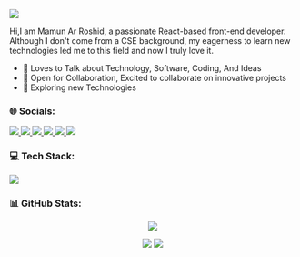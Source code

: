 ![](https://media.licdn.com/dms/image/v2/D5616AQGzA2_qm_DjBA/profile-displaybackgroundimage-shrink_350_1400/B56Zbanpc1G4Ac-/0/1747424549802?e=1761177600&v=beta&t=AMXTDySeNXM1ajlmfdHuhw_luMZ6OqHc68PE4gaqvEA)

Hi,I am Mamun Ar Roshid, a passionate React-based front-end developer. Although I don't come from a CSE background, my eagerness to learn new technologies led me to this field and now I truly love it.

- 💬 Loves to Talk about Technology, Software, Coding, And Ideas 
- 🤝 Open for Collaboration, Excited to collaborate on innovative projects
- 🌱 Exploring new Technologies 


### 🌐 Socials:
<a href="mailto:mamun.roshid.dev@gmail.com">
    <img src="https://go-skill-icons.vercel.app/api/icons?i=gmail" />
</a>
<a href="https://mamunarr6.netlify.app/">
   <img src="https://go-skill-icons.vercel.app/api/icons?i=chrome" />
</a>
<a href="https://www.linkedin.com/in/mamun-ar-roshid">
    <img src="https://go-skill-icons.vercel.app/api/icons?i=linkedin" />
</a>
    
<a href="https://www.facebook.com/rmb.mamun.1/">
    <img src="https://go-skill-icons.vercel.app/api/icons?i=facebook" />
</a>
 

<a href="https://www.x.com/mamun_ar_roshid">
    <img src="https://go-skill-icons.vercel.app/api/icons?i=twitter" />
</a>

<a href="https://instagram.com/mamun.ar.roshid">
    <img src="https://go-skill-icons.vercel.app/api/icons?i=instragram" />
</a>


### 💻 Tech Stack:
<img src="https://go-skill-icons.vercel.app/api/icons?i=html,css,bootstrap,tailwindcss,react,nodejs,expressjs,mongodb," /> <br/>

### 📊 GitHub Stats:

<p align="center">
 <img  src="https://github-readme-stats.vercel.app/api/top-langs/?username=mamunarr6&langs_count=10&title_color=22c55e&text_color=ffffff&icon_color=0891b2&bg_color=1c1917&hide_border=true&locale=en&custom_title=Top%20%Languages&layout=compact" />
</p>


<div align="center">
<span>  
<img src="https://nirzak-streak-stats.vercel.app/?user=mamunarr6&theme=default&hide_border=false" />  
</span>

<span> 
    <img  src="https://github-readme-stats.vercel.app/api?username=mamunarr6&show_icons=true" />
</span>
</div>








